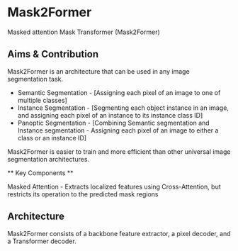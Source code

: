 # Mask2Former

Masked attention Mask Transformer (Mask2Former)

## Aims & Contribution

Mask2Former is an architecture that can be used in any image segmentation task. 
- Semantic Segmentation   -   [Assigning each pixel of an image to one of multiple classes]
- Instance Segmentation   -  [Segmenting each object instance in an image, and assigning each pixel of an instance to its instance class ID]
- Panoptic Segmentation   -  [Combining Semantic segmentation and Instance segmentation - Assigning each pixel of an image to either a class or an instance ID]

Mask2Former is easier to train and more efficient than other universal image segmentation architectures.

** Key Components **

Masked Attention - Extracts localized features using Cross-Attention, but restricts its operation to the predicted mask regions

## Architecture



Mask2Former consists of a backbone feature extractor, a pixel decoder, and a Transformer decoder.
